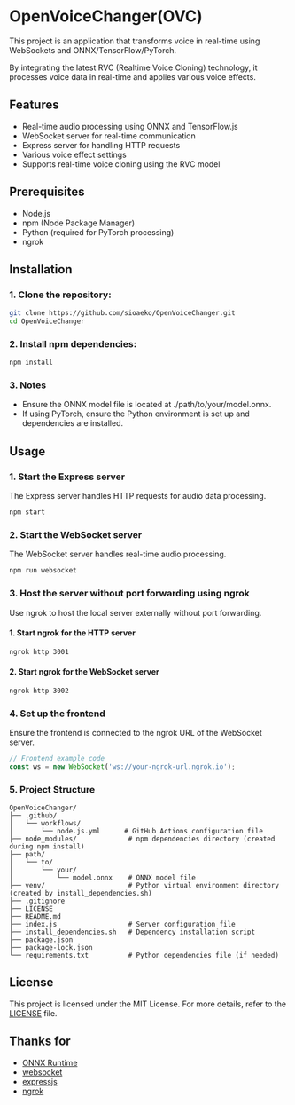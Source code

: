 
# OpenVoiceChanger(OVC) 

This project is an application that transforms voice in real-time using WebSockets and ONNX/TensorFlow/PyTorch.

By integrating the latest RVC (Realtime Voice Cloning) technology, it processes voice data in real-time and applies various voice effects.

## Features

- Real-time audio processing using ONNX and TensorFlow.js
- WebSocket server for real-time communication
- Express server for handling HTTP requests
- Various voice effect settings
- Supports real-time voice cloning using the RVC model

## Prerequisites

- Node.js
- npm (Node Package Manager)
- Python (required for PyTorch processing)
- ngrok

## Installation

### 1. Clone the repository:

   ```bash
   git clone https://github.com/sioaeko/OpenVoiceChanger.git
   cd OpenVoiceChanger
   ```

### 2. Install npm dependencies:

   ```bash
   npm install
   ```

### 3. Notes

   - Ensure the ONNX model file is located at ./path/to/your/model.onnx.
   - If using PyTorch, ensure the Python environment is set up and dependencies are installed.

## Usage

### 1. Start the Express server
The Express server handles HTTP requests for audio data processing.
 ```bash
 npm start
 ```

### 2. Start the WebSocket server
The WebSocket server handles real-time audio processing.
```bash
npm run websocket
 ```

### 3. Host the server without port forwarding using ngrok
Use ngrok to host the local server externally without port forwarding.

#### 1. Start ngrok for the HTTP server
```bash
ngrok http 3001
 ```
#### 2. Start ngrok for the WebSocket server
```bash
ngrok http 3002
 ```

### 4. Set up the frontend
Ensure the frontend is connected to the ngrok URL of the WebSocket server.
```javascript
// Frontend example code
const ws = new WebSocket('ws://your-ngrok-url.ngrok.io');
 ```

### 5. Project Structure
```plaintext
OpenVoiceChanger/
├── .github/
│   └── workflows/
│       └── node.js.yml      # GitHub Actions configuration file
├── node_modules/             # npm dependencies directory (created during npm install)
├── path/
│   └── to/
│       └── your/
│           └── model.onnx    # ONNX model file
├── venv/                     # Python virtual environment directory (created by install_dependencies.sh)
├── .gitignore
├── LICENSE
├── README.md
├── index.js                  # Server configuration file
├── install_dependencies.sh   # Dependency installation script
├── package.json
├── package-lock.json
└── requirements.txt          # Python dependencies file (if needed)
```

## License

This project is licensed under the MIT License. For more details, refer to the [LICENSE](https://github.com/sioaeko/OpenVoiceChanger/blob/main/LICENSE) file.

## Thanks for

- [ONNX Runtime](https://github.com/microsoft/onnxruntime)
- [websocket](https://www.npmjs.com/package/ws)
- [expressjs](https://expressjs.com/)
- [ngrok](https://ngrok.com/)
